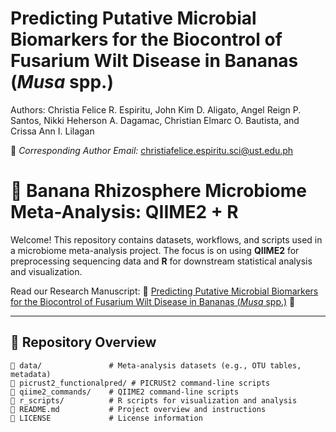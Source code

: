 # Predicting Putative Microbial Biomarkers for the Biocontrol of Fusarium Wilt Disease in Bananas (*Musa* spp.)
Authors: Christia Felice R. Espiritu, John Kim D. Aligato, Angel Reign P. Santos, Nikki Heherson A. Dagamac, Christian Elmarc O. Bautista, and Crissa Ann I. Lilagan

📧 *Corresponding Author Email:* [christiafelice.espiritu.sci@ust.edu.ph](https://mail.google.com/mail/u/1/#search/christiafelice.espiritu.sci%40ust.edu.ph)

# 🧬 Banana Rhizosphere Microbiome Meta-Analysis: QIIME2 + R

Welcome! This repository contains datasets, workflows, and scripts used in a microbiome meta-analysis project. The focus is on using **QIIME2** for preprocessing sequencing data and **R** for downstream statistical analysis and visualization.

Read our Research Manuscript: 📄 [Predicting Putative Microbial Biomarkers for the Biocontrol of Fusarium Wilt Disease in Bananas (*Musa* spp.)](https://drive.google.com/drive/folders/1S8Zf584YQvVAqZzUIBipt_R74B4hDo5g?usp=sharing) 📄

---

## 📁 Repository Overview

```plaintext
📂 data/               # Meta-analysis datasets (e.g., OTU tables, metadata)
📂 picrust2_functionalpred/ # PICRUSt2 command-line scripts
📂 qiime2_commands/    # QIIME2 command-line scripts
📂 r_scripts/          # R scripts for visualization and analysis
📄 README.md           # Project overview and instructions
📄 LICENSE             # License information